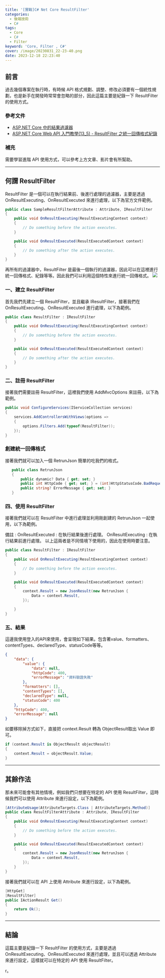 ```yaml
---
title: '[實戰]C# Net Core ResultFilter'
categories:
  - 後端技術
  - C#
tags:
  - Core
  - C#
  - Filter
keyword: 'Core, Filter , C#'
cover: /image/20230831_22-23-40.png
date: 2023-12-18 22:23:40
---
```


## 前言

過去幾個專案在執行時，有時候 API 格式規劃、調整、修改必須要有一個統性規劃，也是新手在開發時常常會忽略的部分，因此這篇主要是紀錄一下 ResultFilter 的使用方式。

### 參考文件

- [ASP.NET Core 中的結果過濾器](https://docs.microsoft.com/zh-tw/aspnet/core/mvc/controllers/filters?view=aspnetcore-5.0#result-filters)
- [ASP.NET Core Web API 入門教學(13_5) - ResultFilter 之統一回傳格式紀錄](https://www.youtube.com/watch?v=0MogPVe_l3E)

### 補充

需要學習進階 API 使用方式，可以參考上方文章、影片會有所幫助。

---

## 何謂 ResultFilter

ResultFilter 是一個可以在執行結果前、後進行處理的過濾器，主要是透過 OnResultExecuting、OnResultExecuted 來進行處理，以下為官方文件範例。

```cs
public class SampleResultFilterAttribute : Attribute, IResultFilter
{
    public void OnResultExecuting(ResultExecutingContext context)
    {
        // Do something before the action executes.
    }

    public void OnResultExecuted(ResultExecutedContext context)
    {
        // Do something after the action executes.
    }
}
```

再所有的過濾器中，ResultFilter 是最後一個執行的過濾器，因此可以在這裡進行統一回傳格式、紀錄等等。因此我們可以利用這個特性來進行統一回傳格式。
![](/image/20231218_22-32-41.png)

### 一、建立 ResultFilter

首先我們先建立一個 ResultFilter，並且繼承 IResultFilter，接著我們在 OnResultExecuting、OnResultExecuted 進行處理，以下為範例。

```cs
public class ResultFilter : IResultFilter
{
    public void OnResultExecuting(ResultExecutingContext context)
    {
        // Do something before the action executes.
    }

    public void OnResultExecuted(ResultExecutedContext context)
    {
        // Do something after the action executes.
    }
}
```

### 二、註冊 ResultFilter

接著我們需要註冊 ResultFilter，這裡我們使用 AddMvcOptions 來註冊，以下為範例。

```cs
public void ConfigureServices(IServiceCollection services)
{
    services.AddControllersWithViews(options =>
    {
        options.Filters.Add(typeof(ResultFilter));
    });
}
```

### 創建統一回傳格式

接著我們就可以加入一個 RetrunJson 簡單的吃我們的格式。

```cs
   public class RetrunJson
   {
       public dynamic? Data { get; set; }
       public int HttpCode { get; set; } = (int)HttpStatusCode.BadRequest;
       public string? ErrorMessage { get; set; }
   }
```

### 四、使用 ResultFilter

接著我們就可以在 ResultFilter 中進行處理並利用剛創建的 RetrunJson 一起使用，以下為範例。

備註 : 
OnResultExecuted : 在執行結果後進行處理。
OnResultExecuting : 在執行結果前進行處理。
以上這兩者是不同情境下使用的，因此在使用時要注意。

```cs
public class ResultFilter : IResultFilter
{
    public void OnResultExecuting(ResultExecutingContext context)
    {
        // Do something before the action executes.
    }

    public void OnResultExecuted(ResultExecutedContext context)
    {
        context.Result = new JsonResult(new RetrunJson { 
            Data = context.Result,
        });

    }
}
```

### 五、結果
這邊我使用登入的API來使用，會呈現如下結果。包含著value、formatters、contentTypes、declaredType、statusCode等等。

```json
{
    "data": {
        "value": {
            "data": null,
            "httpCode": 400,
            "errorMessage": "資料驗證失敗"
        },
        "formatters": [],
        "contentTypes": [],
        "declaredType": null,
        "statusCode": 400
    },
    "httpCode": 400,
    "errorMessage": null
}
```


如要移除掉方式如下，直接把 context.Result 轉為 ObjectResult取出 Value 即可。

```cs
if (context.Result is ObjectResult objectResult)
{
    context.Result = objectResult.Value;
}
```

---


## 其餘作法
那未來可能會有其他情境，例如我們只想要在特定的 API 使用 ResultFilter，這時候我們可以使用 Attribute 來進行設定，以下為範例。

```cs
[AttributeUsage(AttributeTargets.Class | AttributeTargets.Method)]
public class ResultFilterAttribute : Attribute, IResultFilter
{
    public void OnResultExecuting(ResultExecutingContext context)
    {
        // Do something before the action executes.
    }

    public void OnResultExecuted(ResultExecutedContext context)
    {
        context.Result = new JsonResult(new RetrunJson { 
            Data = context.Result,
        });
    }
}
```

接著我們就可以在 API 上使用 Attribute 來進行設定，以下為範例。

```cs
[HttpGet]
[ResultFilter]
public IActionResult Get()
{
    return Ok();
}
```

---

## 結論

這篇主要是紀錄一下 ResultFilter 的使用方式，主要是透過 OnResultExecuting、OnResultExecuted 來進行處理，並且可以透過 Attribute 來進行設定，這樣就可以在特定的 API 使用 ResultFilter。

r。

